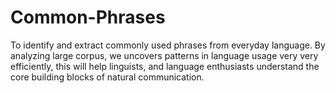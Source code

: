 # Common-Phrases
To identify and extract commonly used phrases from everyday language. By analyzing large corpus, we uncovers patterns in language usage very very efficiently, this will help linguists, and language enthusiasts understand the core building blocks of natural communication.
